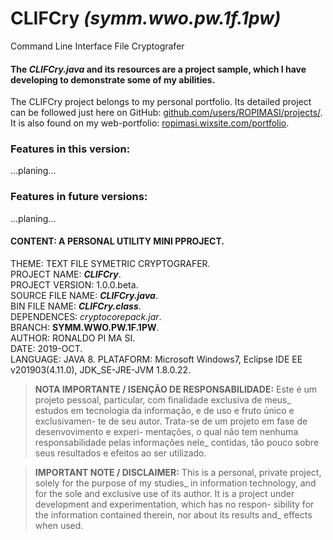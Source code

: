 ﻿# CLIFCry _(symm.wwo.pw.1f.1pw)_
Command Line Interface File Cryptografer  
  
#### The _CLIFCry.java_ and its resources are a project sample, which I have developing to demonstrate some of my abilities.  
  
The CLIFCry project belongs to my personal portfolio. Its detailed project can be followed just here on GitHub: [github.com/users/ROPIMASI/projects/](https://github.com/users/ROPIMASI/projects/). It is also found on my web-portfolio: [ropimasi.wixsite.com/portfolio](https://ropimasi.wixsite.com/portfolio).  
  
  
### Features in this version:
...planing...  
  
### Features in future versions:
...planing...  
  
  
#### CONTENT: A PERSONAL UTILITY MINI PPROJECT.
THEME: TEXT FILE SYMETRIC CRYPTOGRAFER.  
PROJECT NAME: _**CLIFCry**_.  
PROJECT VERSION: 1.0.0.beta.  
SOURCE FILE NAME: _**CLIFCry.java**_.  
BIN FILE NAME: _**CLIFCry.class**_.  
DEPENDENCES: _cryptocorepack.jar_.  
BRANCH:  **SYMM.WWO.PW.1F.1PW**.  
AUTHOR: RONALDO PI MA SI.  
DATE: 2019-OCT.  
LANGUAGE: JAVA 8. 
PLATAFORM: Microsoft Windows7, Eclipse IDE EE v201903(4.11.0), JDK_SE-JRE-JVM 1.8.0.22.  
  
>**NOTA IMPORTANTE / ISENÇÃO DE RESPONSABILIDADE:**
>Este é um projeto pessoal, particular, com finalidade exclusiva de meus_
estudos em tecnologia da informação, e de uso e fruto único e exclusivamen-
te de seu autor. Trata-se de um projeto em fase de desenvovimento e experi-
mentações, o qual não tem nenhuma responsabilidade pelas informações nele_
contidas, tão pouco sobre seus resultados e efeitos ao ser utilizado.  
  
>**IMPORTANT NOTE / DISCLAIMER:**
>This is a personal, private project, solely for the purpose of my studies_
in information technology, and for the sole and exclusive use of its author.
It is a project under development and experimentation, which has no respon-
sibility for the information contained therein, nor about its results and_
effects when used.  
